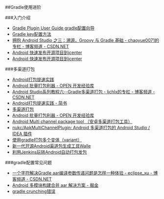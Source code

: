 
##Gradle使用进阶

###入门介绍
* [Gradle Plugin User Guide gradle配置向导](http://tools.android.com/tech-docs/new-build-system/user-guide "Title")
* [Gradle key配置方法](http://m.blog.csdn.net/article/details?id=50465885 "Title")
* [拥抱 Android Studio 之三：溯源，Groovy 与 Gradle 基础 - chaoyue0071的专栏 - 博客频道 - CSDN.NET](http://blog.csdn.net/chaoyue0071/article/details/50780451 "Title")
* [Android 快速发布开源项目到jcenter](http://mp.weixin.qq.com/s?__biz=MzAxMTI4MTkwNQ==&mid=403336396&idx=1&sn=bb2b9e87ab7a537172694281996ef26c&scene=19#wechat_redirect  "Title")
* [Android 快速发布开源项目到jcenter](http://android.jobbole.com/82805/  "Title")


###多渠道打包
* [Android打包提速实践](http://weibo.com/ttarticle/p/show?id=2309613999068912285353  "Title")
* [Android 批量打包利器 - OPEN 开发经验库](http://www.open-open.com/lib/view/open1452170599651.html#articleHeader3 "Title")
* [Android Studio系列教程六--Gradle多渠道打包 - ljchlx的专栏 - 博客频道 - CSDN.NET](http://blog.csdn.net/ljchlx/article/details/43059467 "Title")
* [Android打包提速实践 - 简书](http://www.jianshu.com/p/e456a5ac8613 "Title")
* [多渠道打包](https://github.com/mcxiaoke/gradle-packer-plugin "Title")
* [Android 批量打包利器 - OPEN 开发经验库](http://www.open-open.com/lib/view/open1452170599651.html#articleHeader4 "Title")
* [Android Multi channel package tool （安卓多渠道打包工具）](https://github.com/seven456/MultiChannelPackageTool "Title")
* [nukc/ApkMultiChannelPlugin: Android 多渠道打包的 Android Studio / IDEA 插件](https://github.com/nukc/ApkMultiChannelPlugin "Title")
* [使用gradle打包多个变体（variant）](http://mp.weixin.qq.com/s/s6GwCPT6OVE1xQ3DWYNCHw  "Title")
* [新一代开源Android渠道包生成工具Walle](http://tech.meituan.com/android-apk-v2-signature-scheme.html "Title")
* [利用Jenkins玩转Android自动打包发包](http://mp.weixin.qq.com/s?__biz=MzA5MzI3NjE2MA==&mid=2650237619&idx=1&sn=ccfc790d4e203549b8c9d83d641207fd&chksm=88639bdcbf1412ca91d6ae9b8c3ef9bc1596e956fd04f1d5a1d157d836436ad10483fc7f4817&scene=0#wechat_redirect  "Title")


###gradle配置常见问题
* [一个字符解决Gradle aar编译参数传递问题是怎样一种体验 - eclipse_xu - 博客频道 - CSDN.NET](http://blog.csdn.net/eclipsexys/article/details/51283232 "Title")
* [Android 多模块构建合并 aar 解决方案 - 掘金](http://gold.xitu.io/entry/58307977a22b9d006b8578c7 "Title")
* [gradle crunching错误](http://www.cnblogs.com/nimorl/p/6070460.html "Title")









